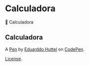 # Calculadora
🔢 Calculadora

Calculadora
-----------


A [Pen](https://codepen.io/eduarddohuttel/pen/BapyYPY) by [Eduarddo Huttel](https://codepen.io/eduarddohuttel) on [CodePen](https://codepen.io).

[License](https://codepen.io/eduarddohuttel/pen/BapyYPY/license).
